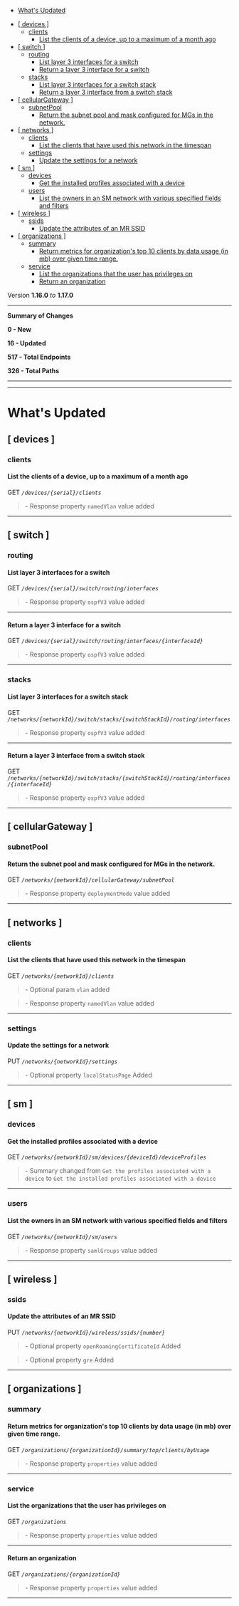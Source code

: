  - [What's Updated](#whats-updated)
  * [\[ devices \]](#-devices-)
    + [clients](#clients)
      - [List the clients of a device, up to a maximum of a month ago](#list-the-clients-of-a-device-up-to-a-maximum-of-a-month-ago)
  * [\[ switch \]](#-switch-)
    + [routing](#routing)
      - [List layer 3 interfaces for a switch](#list-layer-3-interfaces-for-a-switch)
      - [Return a layer 3 interface for a switch](#return-a-layer-3-interface-for-a-switch)
    + [stacks](#stacks)
      - [List layer 3 interfaces for a switch stack](#list-layer-3-interfaces-for-a-switch-stack)
      - [Return a layer 3 interface from a switch stack](#return-a-layer-3-interface-from-a-switch-stack)
  * [\[ cellularGateway \]](#-cellulargateway-)
    + [subnetPool](#subnetpool)
      - [Return the subnet pool and mask configured for MGs in the network.](#return-the-subnet-pool-and-mask-configured-for-mgs-in-the-network)
  * [\[ networks \]](#-networks-)
    + [clients](#clients-1)
      - [List the clients that have used this network in the timespan](#list-the-clients-that-have-used-this-network-in-the-timespan)
    + [settings](#settings)
      - [Update the settings for a network](#update-the-settings-for-a-network)
  * [\[ sm \]](#-sm-)
    + [devices](#devices)
      - [Get the installed profiles associated with a device](#get-the-installed-profiles-associated-with-a-device)
    + [users](#users)
      - [List the owners in an SM network with various specified fields and filters](#list-the-owners-in-an-sm-network-with-various-specified-fields-and-filters)
  * [\[ wireless \]](#-wireless-)
    + [ssids](#ssids)
      - [Update the attributes of an MR SSID](#update-the-attributes-of-an-mr-ssid)
  * [\[ organizations \]](#-organizations-)
    + [summary](#summary)
      - [Return metrics for organization's top 10 clients by data usage (in mb) over given time range.](#return-metrics-for-organizations-top-10-clients-by-data-usage-in-mb-over-given-time-range)
    + [service](#service)
      - [List the organizations that the user has privileges on](#list-the-organizations-that-the-user-has-privileges-on)
      - [Return an organization](#return-an-organization)
 
Version **1.16.0** _to_ **1.17.0**

* * *

**Summary of Changes**

**0 - New**

**16 - Updated**

**517 - Total Endpoints**

**326 - Total Paths**

* * *

* * *

What's Updated
==============

\[ devices \]
-------------

### clients

#### List the clients of a device, up to a maximum of a month ago

GET _`/devices/{serial}/clients`_

> \- Response property `namedVlan` value added

* * *

\[ switch \]
------------

### routing

#### List layer 3 interfaces for a switch

GET _`/devices/{serial}/switch/routing/interfaces`_

> \- Response property `ospfV3` value added

* * *

#### Return a layer 3 interface for a switch

GET _`/devices/{serial}/switch/routing/interfaces/{interfaceId}`_

> \- Response property `ospfV3` value added

* * *

### stacks

#### List layer 3 interfaces for a switch stack

GET _`/networks/{networkId}/switch/stacks/{switchStackId}/routing/interfaces`_

> \- Response property `ospfV3` value added

* * *

#### Return a layer 3 interface from a switch stack

GET _`/networks/{networkId}/switch/stacks/{switchStackId}/routing/interfaces/{interfaceId}`_

> \- Response property `ospfV3` value added

* * *

\[ cellularGateway \]
---------------------

### subnetPool

#### Return the subnet pool and mask configured for MGs in the network.

GET _`/networks/{networkId}/cellularGateway/subnetPool`_

> \- Response property `deploymentMode` value added

* * *

\[ networks \]
--------------

### clients

#### List the clients that have used this network in the timespan

GET _`/networks/{networkId}/clients`_

> \- Optional param `vlan` added

> \- Response property `namedVlan` value added

* * *

### settings

#### Update the settings for a network

PUT _`/networks/{networkId}/settings`_

> \- Optional property `localStatusPage` Added

* * *

\[ sm \]
--------

### devices

#### Get the installed profiles associated with a device

GET _`/networks/{networkId}/sm/devices/{deviceId}/deviceProfiles`_

> \- Summary changed from `Get the profiles associated with a device` to `Get the installed profiles associated with a device`

* * *

### users

#### List the owners in an SM network with various specified fields and filters

GET _`/networks/{networkId}/sm/users`_

> \- Response property `samlGroups` value added

* * *

\[ wireless \]
--------------

### ssids

#### Update the attributes of an MR SSID

PUT _`/networks/{networkId}/wireless/ssids/{number}`_

> \- Optional property `openRoamingCertificateId` Added

> \- Optional property `gre` Added

* * *

\[ organizations \]
-------------------

### summary

#### Return metrics for organization's top 10 clients by data usage (in mb) over given time range.

GET _`/organizations/{organizationId}/summary/top/clients/byUsage`_

> \- Response property `properties` value added

* * *

### service

#### List the organizations that the user has privileges on

GET _`/organizations`_

> \- Response property `properties` value added

* * *

#### Return an organization

GET _`/organizations/{organizationId}`_

> \- Response property `properties` value added

* * *